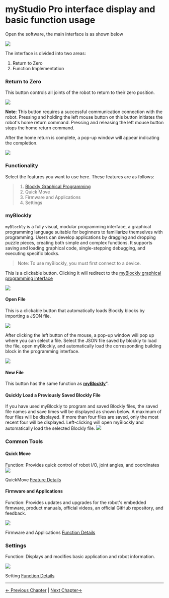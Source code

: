 # myStudio Pro interface display and basic function usage

Open the software, the main interface is as shown below

<img src="../../resources/3-FunctionsAndApplications/5.myBlockly/home/home.png" />

The interface is divided into two areas:

1. Return to Zero
2. Function Implementation

### Return to Zero

This button controls all joints of the robot to return to their zero position.

<img src="../../resources/3-FunctionsAndApplications/5.myBlockly/home/zero.png" />

**Note**: This button requires a successful communication connection with the robot. Pressing and holding the left mouse button on this button initiates the robot's home return command. Pressing and releasing the left mouse button stops the home return command.

After the home return is complete, a pop-up window will appear indicating the completion.

<img src="../../resources/3-FunctionsAndApplications/5.myBlockly/home/zero-success.png" />

### Functionality

Select the features you want to use here. These features are as follows:

> 1. [Blockly Graphical Programming](./5.1.5-blockly/5.1.5.1-blocklyFirstUse.md)
> 2. Quick Move
> 3. Firmware and Applications
> 4. Settings

### myBlockly
`myBlockly` is a fully visual, modular programming interface, a graphical programming language suitable for beginners to familiarize themselves with programming. Users can develop applications by dragging and dropping puzzle pieces, creating both simple and complex functions. It supports saving and loading graphical code, single-stepping debugging, and executing specific blocks.

> Note: To use myBlockly, you must first connect to a device.

This is a clickable button. Clicking it will redirect to the [myBlockly graphical programming interface](./5.1.5-blockly/5.1.5.1-blocklyFirstUse.md)

<img src="../../resources/3-FunctionsAndApplications/5.myBlockly/home/myBlockly.png" />

#### Open File

This is a clickable button that automatically loads Blockly blocks by importing a JSON file.

<img src="../../resources/3-FunctionsAndApplications/5.myBlockly/home/myBlockly-open.png" />

After clicking the left button of the mouse, a pop-up window will pop up where you can select a file. Select the JSON file saved by blockly to load the file, open myBlockly, and automatically load the corresponding building block in the programming interface.

<img src="../../resources/3-FunctionsAndApplications/5.myBlockly/home/myBlockly-open1.png" />

#### New File

This button has the same function as [**myBlockly**](./5.1.3-interface_description.md#myblockly)".

#### Quickly Load a Previously Saved Blockly File

If you have used myBlockly to program and saved Blockly files, the saved file names and save times will be displayed as shown below. A maximum of four files will be displayed. If more than four files are saved, only the most recent four will be displayed. Left-clicking will open myBlockly and automatically load the selected Blockly file.
<img src="../../resources/3-FunctionsAndApplications/5.myBlockly/home/myBlockly-open2.png" />

### Common Tools

#### Quick Move

Function: Provides quick control of robot I/O, joint angles, and coordinates
<img src="../../resources/3-FunctionsAndApplications/5.myBlockly/home/quickmove.png" />

QuickMove [Feature Details](./5.1.6-quickmove/5.1.6.1-quickmovefirstuse.md)

#### Firmware and Applications

Function: Provides updates and upgrades for the robot's embedded firmware, product manuals, official videos, an official GitHub repository, and feedback.

<img src="../../resources/3-FunctionsAndApplications/5.myBlockly/home/function.png" />

Firmware and Applications [Function Details](./5.1.7-firmware/5.1.7.1-firmware_main.md)

### Settings

Function: Displays and modifies basic application and robot information.

<img src="../../resources/3-FunctionsAndApplications/5.myBlockly/home/setting.png" />

Setting [Function Details](./5.1.8-setting/5.1.8.1-setting_main.md)

---

[← Previous Chapter](./5.2-install_uninstall.md) | [Next Chapter→](./5.4-Q&A.md)